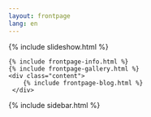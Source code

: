 ```yaml
---
layout: frontpage
lang: en
---
```


 {% include slideshow.html %}
<div class="main">

    {% include frontpage-info.html %}
    {% include frontpage-gallery.html %}
    <div class="content">        
        {% include frontpage-blog.html %}  
     </div>
 {% include sidebar.html %}
 </div>